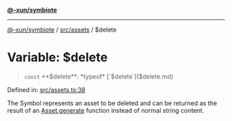 [**@-xun/symbiote**](../../../README.md)

***

[@-xun/symbiote](../../../README.md) / [src/assets](../README.md) / $delete

# Variable: $delete

> `const` **$delete**: *typeof* [`$delete`]($delete.md)

Defined in: [src/assets.ts:38](https://github.com/Xunnamius/symbiote/blob/e3c8f9ab2680e6eaa30465c77954050484c7c41e/src/assets.ts#L38)

The Symbol represents an asset to be deleted and can be returned as the
result of an [Asset.generate](../type-aliases/Asset.md#generate) function instead of normal string
content.
